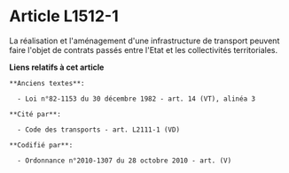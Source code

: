 # Article L1512-1

La réalisation et l'aménagement d'une infrastructure de transport peuvent faire l'objet de contrats passés entre l'Etat et
les collectivités territoriales.

**Liens relatifs à cet article**

	**Anciens textes**:

	  - Loi n°82-1153 du 30 décembre 1982 - art. 14 (VT), alinéa 3

	**Cité par**:

	  - Code des transports - art. L2111-1 (VD)

	**Codifié par**:

	  - Ordonnance n°2010-1307 du 28 octobre 2010 - art. (V)
